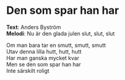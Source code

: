 # Den som spar han har

**Text**: Anders Byström  
**Melodi**: Nu är den glada julen slut, slut, slut

Om man bara tar en smutt, smutt, smutt  
Utav denna lilla hutt, hutt, hutt  
Har man ganska mycket kvar  
Men se den som spar han har  
Inte särskilt roligt  
